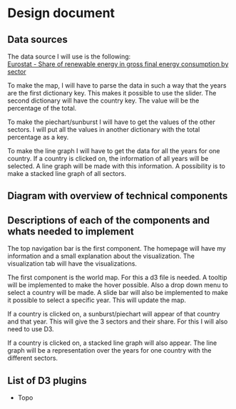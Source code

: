 # Design document

## Data sources
The data source I will use is the following:  
[Eurostat - Share of renewable energy in gross final energy consumption by sector](https://ec.europa.eu/eurostat/tgm/refreshTableAction.do?tab=table&plugin=1&pcode=sdg_07_40&language=en)

To make the map, I will have to parse the data in such a way that the years are
the first dictionary key. This makes it possible to use the slider. The second
dictionary will have the country key. The value will be the percentage of the
total.

To make the piechart/sunburst I will have to get the values of the other sectors.
I will put all the values in another dictionary with the total percentage as a
key.

To make the line graph I will have to get the data for all the years for one
country. If a country is clicked on, the information of all years will be
selected. A line graph will be made with this information. A possibility is to
make a stacked line graph of all sectors.

## Diagram with overview of technical components



## Descriptions of each of the components and whats needed to implement
The top navigation bar is the first component. The homepage will have my
information and a small explanation about the visualization. The visualization
tab will have the visualizations.

The first component is the world map. For this a d3 file is needed. A tooltip
will be implemented to make the hover possible. Also a drop down menu to select
a country will be made. A slide bar will also be implemented to make it possible
to select a specific year. This will update the map.

If a country is clicked on, a sunburst/piechart will appear of that country and
that year. This will give the 3 sectors and their share. For this I will also
need to use D3.

If a country is clicked on, a stacked line graph will also appear. The line
graph will be a representation over the years for one country with the
different sectors.

## List of D3 plugins
* Topo
